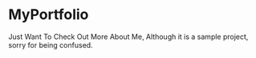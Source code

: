 # MyPortfolio
Just Want To Check Out More About Me, Although it is a sample project, sorry for being confused.

